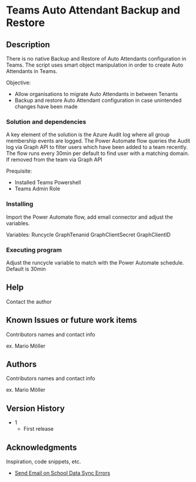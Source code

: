 # Teams Auto Attendant Backup and Restore

## Description
There is no native Backup and Restore of Auto Attendants configuration in Teams.
The script uses smart object manipulation in order to create Auto Attendants in Teams.

Objective:
* Allow organisations to migrate Auto Attendants in between Tenants
* Backup and restore Auto Attendant configuration in case unintended changes have been made

### Solution and dependencies

A key element of the solution is the Azure Audit log where all group membership events are logged. The Power Automate flow queries the Audit log via Graph API to filter users which have been added to a team recently. The flow runs every 30min per default to find user with a matching domain. If removed from the team via Graph API

Prequisite:
* Installed Teams Powershell
* Teams Admin Role

### Installing

Import the Power Automate flow, add email connector and adjust the variables.

Variables: 
Runcycle
GraphTenanid
GraphClientSecret
GraphClientID

### Executing program

Adjust the runcycle variable to match with the Power Automate schedule. 
Default is 30min 

## Help

Contact the author

## Known Issues or future work items

Contributors names and contact info

ex. Mario Möller

## Authors

Contributors names and contact info

ex. Mario Möller


## Version History

* 1
    * First release

## Acknowledgments

Inspiration, code snippets, etc.
* [Send Email on School Data Sync Errors](https://emea.flow.microsoft.com/en-us/galleries/public/templates/ffec9fa3101e4a8281a2b2f7425ef0f1/send-email-on-school-data-sync-errors/)
